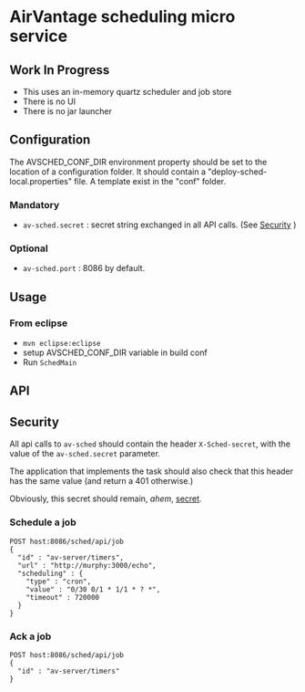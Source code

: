 # AirVantage scheduling micro service

## Work In Progress

- This uses an in-memory quartz scheduler and job store
- There is no UI
- There is no jar launcher

## Configuration

The AVSCHED_CONF_DIR environment property should be set to the location of a configuration folder.
It should contain a "deploy-sched-local.properties" file.
A template exist in the "conf" folder.

### Mandatory

- `av-sched.secret` : secret string exchanged in all API calls. (See [Security](#security) )

### Optional

- `av-sched.port` : 8086 by default.

## Usage

### From eclipse

- `mvn eclipse:eclipse`
- setup AVSCHED_CONF_DIR variable in build conf
- Run `SchedMain`

## API

## Security

All api calls to `av-sched` should contain the header `X-Sched-secret`, with the value of
the `av-sched.secret` parameter.

The application that implements the task should also check that this header has the same value (and return a 401 otherwise.)

Obviously, this secret should remain, *ahem*, [secret](http://uncyclopedia.wikia.com/wiki/Captain_Obvious).

### Schedule a job

~~~
POST host:8086/sched/api/job
{
  "id" : "av-server/timers",
  "url" : "http://murphy:3000/echo",
  "scheduling" : {
    "type" : "cron",
    "value" : "0/30 0/1 * 1/1 * ? *",
    "timeout" : 720000
  }
}
~~~

### Ack a job

~~~
POST host:8086/sched/api/job
{
  "id" : "av-server/timers"
}
~~~
